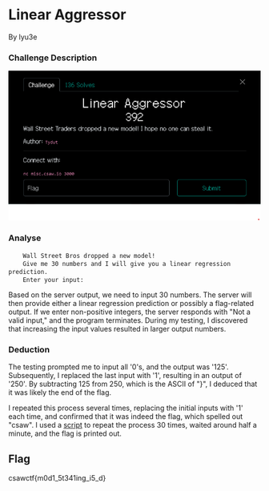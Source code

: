 # Linear Aggressor

By lyu3e

### Challenge Description

![](./description.png)


### Analyse
```
    Wall Street Bros dropped a new model!
    Give me 30 numbers and I will give you a linear regression prediction.
    Enter your input:
```
Based on the server output, we need to input 30 numbers. The server will then provide either a linear regression prediction or possibly a flag-related output. If we enter non-positive integers, the server responds with "Not a valid input," and the program terminates. During my testing, I discovered that increasing the input values resulted in larger output numbers.

### Deduction
The testing prompted me to input all '0's, and the output was '125'. Subsequently, I replaced the last input with '1', resulting in an output of '250'. By subtracting 125 from 250, which is the ASCII of "}", I deduced that it was likely the end of the flag.

I repeated this process several times, replacing the initial inputs with '1' each time, and confirmed that it was indeed the flag, which spelled out "csaw". I used a [script](solve.py) to repeat the process 30 times, waited around half a minute, and the flag is printed out.

## Flag
csawctf{m0d1_5t341ing_i5_d}
